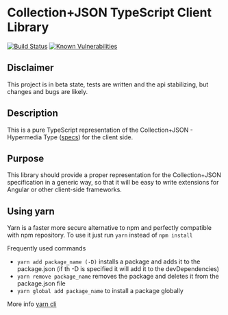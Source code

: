 Collection+JSON TypeScript Client Library
=========================================

[![Build Status](https://travis-ci.org/avatao/collection-json-base.svg?branch=master)](https://travis-ci.org/avatao/collection-json-base)
[![Known Vulnerabilities](https://snyk.io/test/github/avatao/collection-json-base/badge.svg)](https://snyk.io/test/github/avatao/collection-json-base)

Disclaimer
---
This project is in beta state, tests are written and the api stabilizing, but
changes and bugs are likely.

Description
---
This is a pure TypeScript representation of the Collection+JSON - Hypermedia Type ([specs](https://github.com/collection-json/spec)) for the client side.

Purpose
---
This library should provide a proper representation for the Collection+JSON specification in a generic way, so that it will be easy to write extensions for Angular or other client-side frameworks.

Using yarn
---

Yarn is a faster more secure alternative to npm and perfectly compatible with npm repository.
To use it just run `yarn` instead of `npm install`

Frequently used commands
- `yarn add package_name (-D)` installs a package and adds it to the package.json (if th   -D is specified it will add it to the devDependencies)
- `yarn remove package_name` removes the package and deletes it from the package.json file
- `yarn global add package_name` to install a package globally

More info [yarn cli](https://yarnpkg.com/en/docs/cli/)
